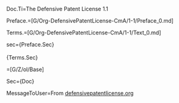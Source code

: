 Doc.Ti=The Defensive Patent License 1.1

Preface.=[G/Org-DefensivePatentLicense-CmA/1-1/Preface_0.md]

Terms.=[G/Org-DefensivePatentLicense-CmA/1-1/Text_0.md]

sec={Preface.Sec}<br><br>{Terms.Sec}

=[G/Z/ol/Base]

Sec={Doc}

MessageToUser=From <a href="http://www.defensivepatentlicense.org/content/defensive-patent-license">defensivepatentlicense.org</a>
